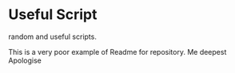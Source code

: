 # Useful Script
random and useful scripts.

This is a very poor example of Readme for repository. Me deepest Apologise  
